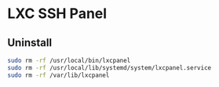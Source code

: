 # LXC SSH Panel

## Uninstall

```bash
sudo rm -rf /usr/local/bin/lxcpanel
sudo rm -rf /usr/local/lib/systemd/system/lxcpanel.service
sudo rm -rf /var/lib/lxcpanel
```
